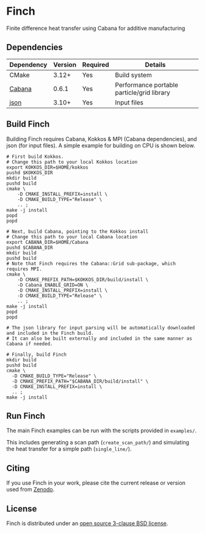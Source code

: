 # Finch

Finite difference heat transfer using Cabana for additive manufacturing

## Dependencies

|Dependency | Version  | Required | Details|
|---------- | -------  |--------  |------- |
|CMake      | 3.12+    | Yes      | Build system
|[Cabana](https://github.com/ECP-copa/Cabana) | 0.6.1  | Yes | Performance portable particle/grid library
|[json](https://github.com/nlohmann/json)     | 3.10+   | Yes | Input files


## Build Finch
Building Finch requires Cabana, Kokkos & MPI (Cabana dependencies), and json (for input files). A simple example for building on CPU is shown below.

```
# First build Kokkos.
# Change this path to your local Kokkos location
export KOKKOS_DIR=$HOME/kokkos
pushd $KOKKOS_DIR
mkdir build
pushd build
cmake \
    -D CMAKE_INSTALL_PREFIX=install \
    -D CMAKE_BUILD_TYPE="Release" \
    .. ;
make -j install
popd
popd

# Next, build Cabana, pointing to the Kokkos install
# Change this path to your local Cabana location
export CABANA_DIR=$HOME/Cabana
pushd $CABANA_DIR
mkdir build
pushd build
# Note that Finch requires the Cabana::Grid sub-package, which requires MPI.
cmake \
    -D CMAKE_PREFIX_PATH=$KOKKOS_DIR/build/install \
    -D Cabana_ENABLE_GRID=ON \
    -D CMAKE_INSTALL_PREFIX=install \
    -D CMAKE_BUILD_TYPE="Release" \
    .. ;
make -j install
popd
popd

# The json library for input parsing will be automatically downloaded and included in the Finch build. 
# It can also be built externally and included in the same manner as Cabana if needed.

# Finally, build Finch
mkdir build
pushd build
cmake \
  -D CMAKE_BUILD_TYPE="Release" \
  -D CMAKE_PREFIX_PATH="$CABANA_DIR/build/install" \
  -D CMAKE_INSTALL_PREFIX=install \
  .. ;
make -j install
```

## Run Finch

The main Finch examples can be run with the scripts provided in `examples/`.

This includes generating a scan path (`create_scan_path/`) and simulating the heat transfer for a simple path (`single_line/`).

## Citing

If you use Finch in your work, please cite the current release or version used from [Zenodo](https://zenodo.org/doi/10.5281/zenodo.10698939).

## License

Finch is distributed under an [open source 3-clause BSD license](LICENSE).
